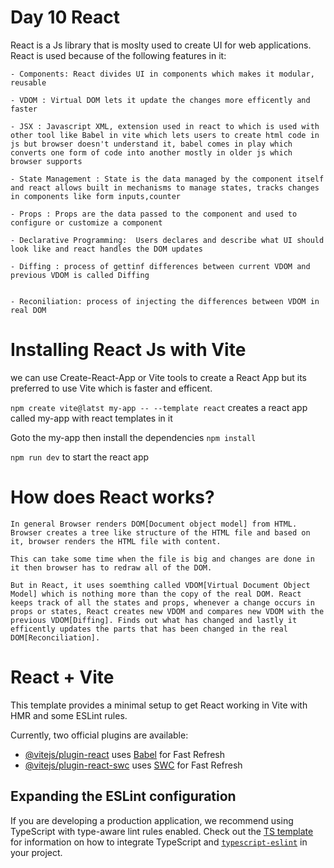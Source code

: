 # Day 10 React 

React is a Js library that is moslty used to create UI for web applications.
React is used because of the following features in it:

    - Components: React divides UI in components which makes it modular, reusable

    - VDOM : Virtual DOM lets it update the changes more efficently and faster

    - JSX : Javascript XML, extension used in react to which is used with other tool like Babel in vite which lets users to create html code in js but browser doesn't understand it, babel comes in play which converts one form of code into another mostly in older js which browser supports

    - State Management : State is the data managed by the component itself and react allows built in mechanisms to manage states, tracks changes in components like form inputs,counter

    - Props : Props are the data passed to the component and used to configure or customize a component

    - Declarative Programming:  Users declares and describe what UI should look like and react handles the DOM updates 

    - Diffing : process of gettinf differences between current VDOM and previous VDOM is called Diffing

    
    - Reconiliation: process of injecting the differences between VDOM in real DOM



# Installing React Js with Vite
we can use Create-React-App or Vite tools to create a React App but its preferred to use Vite which is faster and efficent.

``npm create vite@latst my-app -- --template react`` creates a react app called my-app with react templates in it 

Goto the my-app then install the dependencies ``npm install`` 

``npm run dev`` to start the react app

# How does React works?
    
    In general Browser renders DOM[Document object model] from HTML. Browser creates a tree like structure of the HTML file and based on it, browser renders the HTML file with content.

    This can take some time when the file is big and changes are done in it then browser has to redraw all of the DOM.

    But in React, it uses soemthing called VDOM[Virtual Document Object Model] which is nothing more than the copy of the real DOM. React keeps track of all the states and props, whenever a change occurs in props or states, React creates new VDOM and compares new VDOM with the previous VDOM[Diffing]. Finds out what has changed and lastly it efficently updates the parts that has been changed in the real DOM[Reconciliation].

# React + Vite

This template provides a minimal setup to get React working in Vite with HMR and some ESLint rules.

Currently, two official plugins are available:

- [@vitejs/plugin-react](https://github.com/vitejs/vite-plugin-react/blob/main/packages/plugin-react) uses [Babel](https://babeljs.io/) for Fast Refresh
- [@vitejs/plugin-react-swc](https://github.com/vitejs/vite-plugin-react/blob/main/packages/plugin-react-swc) uses [SWC](https://swc.rs/) for Fast Refresh

## Expanding the ESLint configuration

If you are developing a production application, we recommend using TypeScript with type-aware lint rules enabled. Check out the [TS template](https://github.com/vitejs/vite/tree/main/packages/create-vite/template-react-ts) for information on how to integrate TypeScript and [`typescript-eslint`](https://typescript-eslint.io) in your project.
